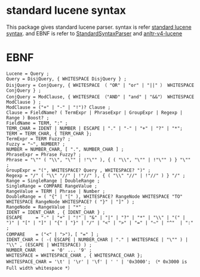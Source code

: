 # standard lucene syntax

This package gives standard lucene parser. syntax is refer [standard lucene syntax](https://lucene.apache.org/core/2_9_4/queryparsersyntax.html). and EBNF is refer to [StandardSyntaxParser](https://github.com/apache/lucene/blob/main/lucene/queryparser/src/java/org/apache/lucene/queryparser/flexible/standard/parser/StandardSyntaxParser.jj) and [anltr-v4-lucene](https://github.com/antlr/grammars-v4/tree/master/lucene)

# EBNF
```EBNF
Lucene = Query ;
Query = DisjQuery, { WHITESPACE DisjQuery } ;
DisjQuery = ConjQuery, { WHITESPACE （ "OR" | "or" | "||" ） WHITESPACE ConjQuery } ;
ConjQuery = ModClause, { WHITESPACE （"AND" | "and" | "&&"） WHITESPACE ModClause } ;
ModClause = ("+" | "-" | "!")? Clause ;
Clause = FieldName? ( TermExpr | PhraseExpr | GroupExpr | Regexp | Range ) Boost? ;
FieldName = TERM, ":" ;
TEMR_CHAR = IDENT | NUMBER | ESCAPE | "." | "-" | "+" | "?" | "*"; 
TERM = TERM_CHAR, { TERM_CHAR };
TermExpr = TERM Fuzzy? ;
Fuzzy = "~", NUMBER? ;
NUMBER = NUMBER_CHAR, [ ".", NUMBER_CHAR ] ;
PhraseExpr = Phrase Fuzzy? ;
Phrase = "\"" ( "\\", "\"" | !"\"" ), { ( "\\", "\"" | !"\"" ) } "\"" ;
GroupExpr = "(", WHITESPACE? Query , WHITESPACE? ")" ;
Regexp = "/" ( "\\" "//" | !"//" ), { ( "\\" "//" | !"//" ) } "/" ;
Range = SingleRange | DoubleRange ;
SingleRange = COMPARE RangeValue ;
RangeValue = TERM | Phrase | Number ;
DoubleRange = ( "{" | "[" ), WHITESPACE? RangeNode WHITESPACE "TO" WHITESPACE RangeNode WHITESPACE? ( "}" | "]" ) ;     
RangeNode = RangeValue | "*" ;
IDENT = IDENT_CHAR , { IDENT_CHAR } ;
ESCAPE     = "-" | "+" | "!" | "&" | "|" | "?" | "*" | "\\" | "(" | ")" | "[" | "]" | "{" | "}" | "/" | "<" | ">" | "=" | "~" | "^"  | ":" ;
COMPARE    = ("<" | ">")，[ "=" ] ;
IDENT_CHAR = ( -( ESCAPE | NUMBER_CHAR | "." | WHITESPACE | "\"" ) | "\\" , (ESCAPE | WHITESPACE) ) ;
NUMBER_CHAR      = '0' ... '9' ;
WHITESPACE = WHITESPACE_CHAR , { WHITESPACE_CHAR };
WHITESPACE_CHAR = '\t' | '\r' | '\f' | ' ' | '0x3000'; （* 0x3000 is Full width whitespace *）

```